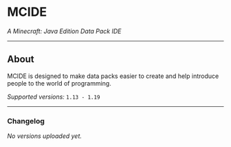 # MCIDE
*A Minecraft: Java Edition Data Pack IDE*
____
## About
MCIDE is designed to make data packs easier to create and help introduce people to the world of programming.

*Supported versions:* `1.13 - 1.19`

______
### Changelog
*No versions uploaded yet.*
